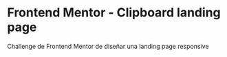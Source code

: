 # Frontend Mentor - Clipboard landing page

Challenge de Frontend Mentor de diseñar una landing page responsive
